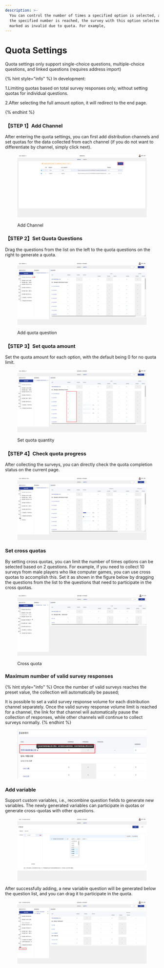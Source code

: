 ```yaml
---
description: >-
  You can control the number of times a specified option is selected, and when
  the specified number is reached, the survey with this option selected will be
  marked as invalid due to quota. For example,
---
```


# Quota Settings

Quota settings only support single-choice questions, multiple-choice questions, and linked questions (requires address import)



{% hint style="info" %}
In development:&#x20;

1.Limiting quotas based on total survey responses only, without setting quotas for individual questions.

2.After selecting the full amount option, it will redirect to the end page.


{% endhint %}

### 【STEP 1】Add Channel

After entering the quota settings, you can first add distribution channels and set quotas for the data collected from each channel (if you do not want to differentiate by channel, simply click next).

<figure><img src="../../../.gitbook/assets/image (825).png" alt=""><figcaption><p>Add Channel</p></figcaption></figure>

### 【STEP 2】Set Quota Questions

Drag the questions from the list on the left to the quota questions on the right to generate a quota.

<figure><img src="../../../.gitbook/assets/image (828).png" alt=""><figcaption><p>Add quota question</p></figcaption></figure>

### 【STEP 3】Set quota amount

Set the quota amount for each option, with the default being 0 for no quota limit.

<figure><img src="../../../.gitbook/assets/image (829).png" alt=""><figcaption><p>Set quota quantity</p></figcaption></figure>

### 【STEP 4】Check quota progress

After collecting the surveys, you can directly check the quota completion status on the current page.

<figure><img src="../../../.gitbook/assets/image (830).png" alt=""><figcaption></figcaption></figure>

### Set cross quotas

By setting cross quotas, you can limit the number of times options can be selected based on 2 questions. For example, if you need to collect 10 surveys from male players who like computer games, you can use cross quotas to accomplish this. Set it as shown in the figure below by dragging the questions from the list to the questions that need to participate in the cross quotas.

<figure><img src="../../../.gitbook/assets/交叉配额1.gif" alt=""><figcaption><p>Cross quota</p></figcaption></figure>

### Maximum number of valid survey responses

{% hint style="info" %}
Once the number of valid surveys reaches the preset value, the collection will automatically be paused;

It is possible to set a valid survey response volume for each distribution channel separately. Once the valid survey response volume limit is reached for a channel, the link for that channel will automatically pause the collection of responses, while other channels will continue to collect surveys normally.
{% endhint %}

<figure><img src="../../../.gitbook/assets/image (23) (1) (1) (1) (1).png" alt=""><figcaption></figcaption></figure>

### Add variable

Support custom variables, i.e., recombine question fields to generate new variables. The newly generated variables can participate in quotas or generate cross-quotas with other questions.

<figure><img src="../../../.gitbook/assets/image (832).png" alt=""><figcaption></figcaption></figure>

After successfully adding, a new variable question will be generated below the question list, and you can drag it to participate in the quota.

<figure><img src="../../../.gitbook/assets/image (833).png" alt=""><figcaption></figcaption></figure>
